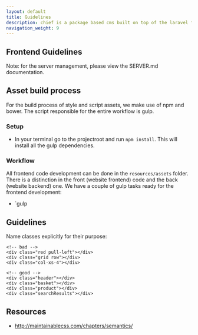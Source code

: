 ```yaml
---
layout: default
title: Guidelines
description: chief is a package based cms built on top of the laravel framework.
navigation_weight: 9
---
```

## Frontend Guidelines

Note: for the server management, please view the SERVER.md documentation.

## Asset build process
For the build process of style and script assets, we make use of npm and bower. The script responsible for the entire workflow is gulp.

### Setup
- In your terminal go to the projectroot and run `npm install`. This will install all the gulp dependencies.

### Workflow
All frontend code development can be done in the `resources/assets` folder. There is a distinction in the front (website frontend) code and the back (website backend) one.
We have a couple of gulp tasks ready for the frontend development:
 
 - `gulp

## Guidelines
Name classes explicitly for their purpose:

```
<!-- bad -->
<div class="red pull-left"></div>
<div class="grid row"></div>
<div class="col-xs-4"></div>

<!-- good -->
<div class="header"></div>
<div class="basket"></div>
<div class="product"></div>
<div class="searchResults"></div>
```

## Resources
- http://maintainablecss.com/chapters/semantics/
